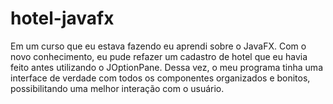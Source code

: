 # hotel-javafx

Em um curso que eu estava fazendo eu aprendi sobre o JavaFX. Com o novo conhecimento, eu pude refazer um cadastro de hotel que eu havia feito antes utilizando o JOptionPane. Dessa vez, o meu programa tinha uma interface de verdade com todos os componentes organizados e bonitos, possibilitando uma melhor interação com o usuário.
